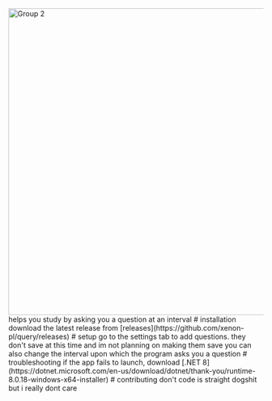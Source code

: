 <img width="1080" height="607" alt="Group 2" src="https://github.com/user-attachments/assets/39fd573d-ad02-4b56-a7f8-3b17cfd1b72b" />
helps you study by asking you a question at an interval
# installation
download the latest release from [releases](https://github.com/xenon-pl/query/releases)
# setup
go to the settings tab to add questions. they don't save at this time and im not planning on making them save
you can also change the interval upon which the program asks you a question
# troubleshooting
if the app fails to launch, download [.NET 8](https://dotnet.microsoft.com/en-us/download/dotnet/thank-you/runtime-8.0.18-windows-x64-installer)
# contributing
don't
code is straight dogshit but i really dont care
